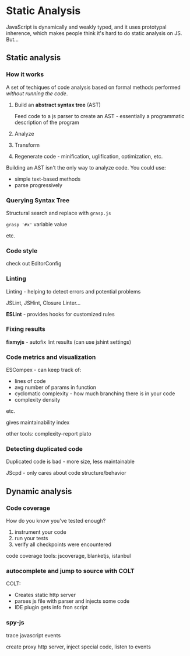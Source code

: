 # Static Analysis

JavaScript is dynamically and weakly typed, and it uses prototypal inherence, which makes people think it's hard to do static analysis on JS. But...


## Static analysis

### How it works

A set of techiques of code analysis based on formal methods performed *without running the code*.

1. Build an **abstract syntax tree** (AST)

   Feed code to a js parser to create an AST - essentially a programmatic description of the program

2. Analyze

3. Transform

4. Regenerate code - minification, uglification, optimization, etc.

Building an AST isn't the only way to analyze code. You could use:

- simple text-based methods
- parse progressively

### Querying Syntax Tree

Structural search and replace with `grasp.js`

`grasp '#x'` variable value

etc.

### Code style

check out EditorConfig

### Linting

Linting - helping to detect errors and potential problems

JSLint, JSHint, Closure Linter...

**ESLint** - provides hooks for customized rules

### Fixing results

**fixmyjs** - autofix lint results (can use jshint settings)

### Code metrics and visualization

ESCompex - can keep track of:

- lines of code
- avg number of params in function
- cyclomatic complexity - how much branching there is in your code
- complexity density

etc.

gives maintainability index

other tools:
complexity-report
plato

### Detecting duplicated code

Duplicated code is bad - more size, less maintainable

JScpd - only cares about code structure/behavior


## Dynamic analysis

### Code coverage

How do you know you've tested enough?

1. instrument your code
2. run your tests
3. verify all checkpoints were encountered

code coverage tools: jscoverage, blanketjs, istanbul

### autocomplete and jump to source with COLT

COLT:

- Creates static http server
- parses js file with parser and injects some code
- IDE plugin gets info fron script

### spy-js

trace javascript events

create proxy http server, inject special code, listen to events
